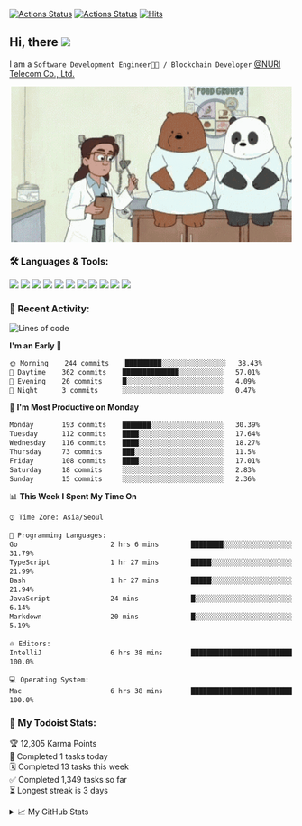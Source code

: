 
[![Actions Status](https://github.com/ddok2/ddok2/workflows/Todoist%20Readme/badge.svg)](https://github.com/ddok2/ddok2/actions)
[![Actions Status](https://github.com/ddok2/ddok2/workflows/wakatime-stats/badge.svg)](https://github.com/ddok2/ddok2/actions)
[![Hits](https://hits.seeyoufarm.com/api/count/incr/badge.svg?url=https%3A%2F%2Fgithub.com%2Fddok2)](https://hits.seeyoufarm.com)

<!-- ![visitors](https://visitor-badge.laobi.icu/badge?page_id=ddok2.ddok2) -->
## Hi, there <img src="https://raw.githubusercontent.com/MartinHeinz/MartinHeinz/master/wave.gif" width="25px">

I am a `Software Development Engineer🧑‍💻 / Blockchain Developer` [@NURI Telecom Co., Ltd.](http://www.nuritelecom.com)


<p align="center">
<img align="center" alt="GIF" src="img/debugging.gif" />
</p>


### 🛠 Languages & Tools:
<p>
    <img src="https://img.shields.io/badge/go-%2300ADD8.svg?&style=for-the-badge&logo=go&logoColor=white"/>
    <img src="https://img.shields.io/badge/node.js%20-%2343853D.svg?&style=for-the-badge&logo=node.js&logoColor=white"/>
    <img src="https://img.shields.io/badge/javascript%20-%23323330.svg?&style=for-the-badge&logo=javascript&logoColor=%23F7DF1E"/>
    <img src="https://img.shields.io/badge/typescript%20-%23007ACC.svg?&style=for-the-badge&logo=typescript&logoColor=white"/>
    <img src="https://img.shields.io/badge/python%20-%2314354C.svg?&style=for-the-badge&logo=python&logoColor=white"/>
    <img src="https://img.shields.io/badge/react%20-%2320232a.svg?&style=for-the-badge&logo=react&logoColor=%2361DAFB"/>
    <img src="https://img.shields.io/badge/AWS%20-%23FF9900.svg?&style=for-the-badge&logo=amazon-aws&logoColor=white"/>
    <img src="https://img.shields.io/badge/Google%20Cloud%20-%234285F4.svg?&style=for-the-badge&logo=google-cloud&logoColor=white"/>
    <img src="https://img.shields.io/badge/docker%20-%230db7ed.svg?&style=for-the-badge&logo=docker&logoColor=white"/>
    <img src="https://img.shields.io/badge/kubernetes%20-%23326ce5.svg?&style=for-the-badge&logo=kubernetes&logoColor=white"/>
    <img src="https://img.shields.io/badge/ansible%20-%231A1918.svg?&style=for-the-badge&logo=ansible&logoColor=white"/>
</p>

### 🌈 Recent Activity:
<!--START_SECTION:waka-->
![Lines of code](https://img.shields.io/badge/From%20Hello%20World%20I%27ve%20Written-607897%20lines%20of%20code-blue)

**I'm an Early 🐤** 

```text
🌞 Morning    244 commits    █████████░░░░░░░░░░░░░░░░   38.43% 
🌆 Daytime    362 commits    ██████████████░░░░░░░░░░░   57.01% 
🌃 Evening    26 commits     █░░░░░░░░░░░░░░░░░░░░░░░░   4.09% 
🌙 Night      3 commits      ░░░░░░░░░░░░░░░░░░░░░░░░░   0.47%

```
📅 **I'm Most Productive on Monday** 

```text
Monday       193 commits    ███████░░░░░░░░░░░░░░░░░░   30.39% 
Tuesday      112 commits    ████░░░░░░░░░░░░░░░░░░░░░   17.64% 
Wednesday    116 commits    ████░░░░░░░░░░░░░░░░░░░░░   18.27% 
Thursday     73 commits     ███░░░░░░░░░░░░░░░░░░░░░░   11.5% 
Friday       108 commits    ████░░░░░░░░░░░░░░░░░░░░░   17.01% 
Saturday     18 commits     ░░░░░░░░░░░░░░░░░░░░░░░░░   2.83% 
Sunday       15 commits     ░░░░░░░░░░░░░░░░░░░░░░░░░   2.36%

```


📊 **This Week I Spent My Time On** 

```text
⌚︎ Time Zone: Asia/Seoul

💬 Programming Languages: 
Go                       2 hrs 6 mins        ████████░░░░░░░░░░░░░░░░░   31.79% 
TypeScript               1 hr 27 mins        █████░░░░░░░░░░░░░░░░░░░░   21.99% 
Bash                     1 hr 27 mins        █████░░░░░░░░░░░░░░░░░░░░   21.94% 
JavaScript               24 mins             █░░░░░░░░░░░░░░░░░░░░░░░░   6.14% 
Markdown                 20 mins             █░░░░░░░░░░░░░░░░░░░░░░░░   5.19%

🔥 Editors: 
IntelliJ                 6 hrs 38 mins       █████████████████████████   100.0%

💻 Operating System: 
Mac                      6 hrs 38 mins       █████████████████████████   100.0%

```


<!--END_SECTION:waka-->

### 🚧 My Todoist Stats:
<!-- TODO-IST:START -->
🏆  12,305 Karma Points           
🌸  Completed 1 tasks today           
🗓  Completed 13 tasks this week           
✅  Completed 1,349 tasks so far           
⏳  Longest streak is 3 days
<!-- TODO-IST:END -->

<details>
<summary>📈 My GitHub Stats</summary>
<p align="center"> <img src="https://github-readme-stats.vercel.app/api?username=ddok2&show_icons=true" alt="ddok2" />
</details>
